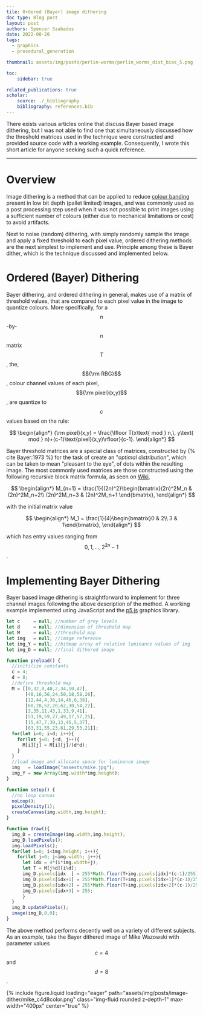 ```yaml
---
tile: Ordered (Bayer) image dithering
doc type: Blog post
layout: post
authors: Spencer Szabados
date: 2022-08-20
tags:
  - graphics
  - procedural_generation

thumbnail: assets/img/posts/perlin-worms/perlin_worms_dist_bias_5.png

toc:
    sidebar: true

related_publications: true
scholar: 
    source: ./_bibliography
    bibliography: references.bib
---
```


There exists various articles online that discuss Bayer based image dithering, but I was not able to find one that simultaneously discussed how the threshold matrices used in the technique were constructed and provided source code with a working example. Consequently, I wrote this short article for anyone seeking such a quick reference. 

---

# Overview
Image dithering is a method that can be applied to reduce [colour banding](https://en.wikipedia.org/wiki/Colour_banding) present in low bit depth (pallet limited) images, and was commonly used as a post processing step used when it was not possible to print images using a sufficient number of colours (either due to mechanical limitations or cost) to avoid artifacts. 

Next to noise (random) dithering, with simply randomly sample the image and apply a fixed threshold to each pixel value, ordered dithering methods are the next simplest to implement and use. Principle among these is Bayer dither, which is the technique discussed and implemented below.


# Ordered (Bayer) Dithering 
Bayer dithering, and ordered dithering in general, makes use of a matrix of threshold values, that are compared to each pixel value in the image to quantize colours. More specifically, for a $$n$$-by-$$n$$ matrix $$T$$, the, $${\rm RBG}$$, colour channel values of each pixel, $${\rm pixel}(x,y)$$, are quantize to $$c$$ values based on the rule: 

$$
\begin{align*}
    {\rm pixel}(x,y) = \frac{\lfloor T(x\text{ mod } n,\, y\text{ mod } n)+(c-1)\text{pixel}(x,y)\rfloor}{c-1}.
\end{align*}
$$

Bayer threshold matrices are a special class of matrices, constructed by {% cite Bayer:1973 %} for the task of create an "_optimal distribution_", which can be taken to mean "pleasant to the eye", of dots within the resulting image. The most commonly used matrices are those constructed using the following recursive block matrix formula, as seen on [Wiki](https://en.wikipedia.org/wiki/Ordered_dithering#Threshold_map), 

$$
\begin{align*}
    M_{n+1} = \frac{1}{(2n)^2}\begin{bmatrix}(2n)^2M_n & (2n)^2M_n+2\\ (2n)^2M_n+3 & (2n)^2M_n+1 \end{bmatrix},
\end{align*}
$$

with the initial matrix value

$$
\begin{align*}
    M_1 = \frac{1}{4}\begin{bmatrix}0 & 2\\ 3 & 1\end{bmatrix},
\end{align*}
$$

which has entry values ranging from $$0,1,\dots,2^{2n}-1$$.


# Implementing Bayer Dithering 
Bayer based image dithering is straightforward to implement for three channel images following the above description of the method. A working example implemented using JavaScript and the [p5.js](https://p5js.org/) graphics library. 

```js
let c     = null; //number of grey levels
let d     = null; //dimension of threshold map
let M     = null; //threshold map
let img   = null; //image reference
let img_Y = null; //bitmap array of relative luminance values of img
let img_D = null; //final dithered image

function preload() {
  //initilize constants
  c = 4;
  d = 8;
  //define threshold map
  M = [[0,32,8,40,2,34,10,42],
       [48,16,56,24,50,18,58,26],
       [12,44,4,36,14,46,6,38],
       [60,28,52,20,62,30,54,22],
       [3,35,11,43,1,33,9,41],
       [51,19,59,27,49,17,57,25],
       [15,47,7,39,13,45,5,37],
       [63,31,55,23,61,29,53,21]];
  for(let i=0; i<d; i++){
    for(let j=0; j<d; j++){
      M[i][j] = M[i][j]/(d*d); 
    }
  }
  //load image and allocate space for luminance image
  img   = loadImage("assests/mike.jpg");
  img_Y = new Array(img.width*img.height);
}

function setup() {
  //no loop canvas
  noLoop();
  pixelDensity(1);
  createCanvas(img.width,img.height);
}

function draw(){
  img_D = createImage(img.width,img.height);
  img_D.loadPixels();
  img.loadPixels();
  for(let i=0; i<img.height; i++){
    for(let j=0; j<img.width; j++){
      let idx = 4*(i*img.width+j);
      let T = M[j%d][i%d];
      img_D.pixels[idx  ] = 255*Math.floor(T+img.pixels[idx]*(c-1)/255)/(c-1);
      img_D.pixels[idx+1] = 255*Math.floor(T+img.pixels[idx+1]*(c-1)/255)/(c-1);
      img_D.pixels[idx+2] = 255*Math.floor(T+img.pixels[idx+2]*(c-1)/255)/(c-1);
      img_D.pixels[idx+3] = 255;
      }  
  }
  img_D.updatePixels();
  image(img_D,0,0);
}
```

The above method performs decently well on a variety of different subjects. As an example, take the Bayer dithered image of Mike Wazowski with parameter values $$c=4$$ and $$d=8$$.

{% include figure.liquid loading="eager" path="assets/img/posts/image-dither/mike_c4d8color.png" class="img-fluid rounded z-depth-1" max-width="400px" center="true" %}

